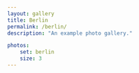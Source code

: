 ```yaml
---
layout: gallery
title: Berlin
permalink: /berlin/
description: "An example photo gallery."

photos:
    set: berlin
    size: 3
---
```

